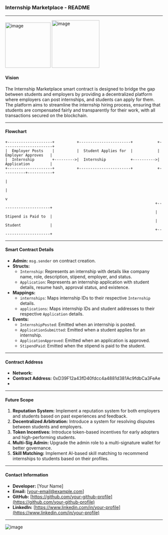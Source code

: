 ### Internship Marketplace - README

---
<img width="145" alt="image" src="https://github.com/user-attachments/assets/09c40b96-85fe-4124-89e6-7a32ddbb09c2">
<img width="152" alt="image" src="https://github.com/user-attachments/assets/0f916ba8-2232-487a-8600-1a52a142277e">


#### **Vision**

The Internship Marketplace smart contract is designed to bridge the gap between students and employers by providing a decentralized platform where employers can post internships, and students can apply for them. The platform aims to streamline the internship hiring process, ensuring that students are compensated fairly and transparently for their work, with all transactions secured on the blockchain.

---

#### **Flowchart**

```
+--------------------+          +-----------------------+           +----------------------+
|  Employer Posts    |          |  Student Applies for  |           |  Employer Approves   |
|  Internship        +--------->|  Internship           +---------->|  Application         |
+--------------------+          +-----------------------+           +----------+-----------+
                                                                          |
                                                                          |
                                                                          v
                                                                   +----------------------+
                                                                   |  Stipend is Paid to  |
                                                                   |  Student             |
                                                                   +----------------------+
```

---

#### **Smart Contract Details**

- **Admin:** `msg.sender` on contract creation.
- **Structs:**
  - `Internship`: Represents an internship with details like company name, role, description, stipend, employer, and status.
  - `Application`: Represents an internship application with student details, resume hash, approval status, and existence.
- **Mappings:**
  - `internships`: Maps internship IDs to their respective `Internship` details.
  - `applications`: Maps internship IDs and student addresses to their respective `Application` details.
- **Events:**
  - `InternshipPosted`: Emitted when an internship is posted.
  - `ApplicationSubmitted`: Emitted when a student applies for an internship.
  - `ApplicationApproved`: Emitted when an application is approved.
  - `StipendPaid`: Emitted when the stipend is paid to the student.
  
---

#### **Contract Address**

- **Network:** 
- **Contract Address:** 0xD39F12a43fD40fdcc4a4881d381Ac9fdbCa3FeAe
- 

---

#### **Future Scope**

1. **Reputation System:** Implement a reputation system for both employers and students based on past experiences and feedback.
2. **Decentralized Arbitration:** Introduce a system for resolving disputes between students and employers.
3. **Token Incentives:** Introduce token-based incentives for early adopters and high-performing students.
4. **Multi-Sig Admin:** Upgrade the admin role to a multi-signature wallet for better governance.
5. **Skill Matching:** Implement AI-based skill matching to recommend internships to students based on their profiles.

---

#### **Contact Information**

- **Developer:** [Your Name]
- **Email:** [your-email@example.com]
- **GitHub:** [https://github.com/your-github-profile](https://github.com/your-github-profile)
- **LinkedIn:** [https://www.linkedin.com/in/your-profile](https://www.linkedin.com/in/your-profile)

---

![image](https://github.com/user-attachments/assets/c2a56489-675a-48aa-b57c-e3129a59f435)

